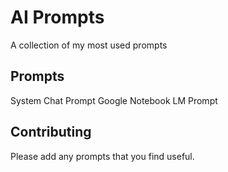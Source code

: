 # AI Prompts
A collection of my most used prompts

## Prompts
System Chat Prompt
Google Notebook LM Prompt

## Contributing 
Please add any prompts that you find useful.
